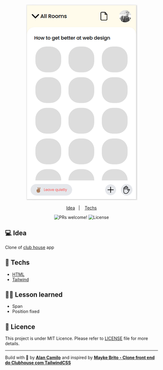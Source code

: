 <p align="center">
    <img src='show-case.png' alt="lub house clone" title="club house clone" />
</p>

<p align="center">
    <a href="#-idea">Idea</a>&nbsp;&nbsp;&nbsp;|&nbsp;&nbsp;&nbsp;
    <a href="#-techs">Techs</a>
</p>

<p align="center">
 <img src="https://img.shields.io/static/v1?label=PRs&message=welcome&color=15C3D6&labelColor=000000" alt="PRs welcome!" />
  <img alt="License" src="https://img.shields.io/static/v1?label=license&message=MIT&color=15C3D6&labelColor=000000"/>
</p>

## 💻 Idea

Clone of [club house](https://pt.wikipedia.org/wiki/Clubhouse) app

## 🚀 Techs

- [HTML](https://www.w3schools.com/html/html_intro.asp)
- [Tailwind](https://tailwindcss.com/)

## 🧘🏿‍ Lesson learned

* Span
* Position fixed

## :memo: Licence

This project is under MIT Licence. Please refer to [LICENSE](LICENSE.md) file for more details.

---

Build with 💜 by [**Alan Camilo**](https://allancamilo.com) and inspired by [**Mayke Brito - Clone front end do Clubhouse com TailwindCSS**](https://www.youtube.com/watch?v=qz9k-m5cnP0) 
